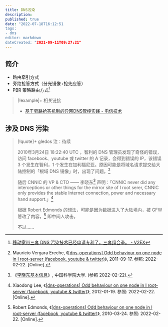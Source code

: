 ```yaml
---
title: DNS污染
description:
published: true
date: "2022-07-18T16:12:51
tags:
- dns
editor: markdown
dateCreated: "2021-09-11T09:27:21"
---
```


## 简介

+ 路由牵引方式
+ 旁路抢答方式（分光镜像+抢先应答）  
+ PBR 策略路由方式[^482394]

[^482394]: [移动宽带三套 DNS 污染技术已经申请专利了，三套组合拳。 - V2EX](https://web.archive.org/web/20200327034135/https://v2ex.com/t/482394)

> [!example]+ 相关链接
> + [基于旁路抢答机制的异网DNS管控实践 - 电信技术](https://web.archive.org/web/20180823105346/http://www.ttm.com.cn/article/2016/1000-1247/1000-1247-1-1-00064.shtml)

## 涉及 DNS 污染

> [!quote]+ gledos 注：待续
>
> 2010年3月24日 18:22:40 UTC ，智利的 DNS 管理员发现了奇怪的错误，访问 facebook、youtube 或 twitter 的 A 记录，会得到错误的 IP，该错误 3 个发生在智利，1 个发生在加利福尼亚。原因可能是将域名请求提交给大陆控制的「根域 DNS 镜像」时，出现了问题。[^260]
>
> [^260]: Mauricio Vergara Ereche, 《[[dns-operations] Odd behaviour on one node in I root-server (facebook, youtube & twitter)](https://web.archive.org/web/20110917095535/https://lists.dns-oarc.net/pipermail/dns-operations/2010-March/005260.html)》, 2011-09-17. 参照: 2022-02-22. [Online].
>
> 随后 CNNIC 的 VP & CTO —— 李晓东[^LEE] 声明：「CNNIC never 
> did any interceptions or other things for the mirror site of I root 
> serer, CNNIC only provides the stable Internet connection, power and 
> necessary hand support.」[^280]
>
> [^LEE]: 《[李晓东基本信息](https://web.archive.org/web/20200603014428/http://people.ucas.ac.cn/~LEE)》, 中国科学院大学. (参照 2022-02-22).
>
> [^280]: Xiaodong Lee, 《[[dns-operations] Odd behaviour on one node in I root-server (facebook, youtube & twitter)](https://web.archive.org/web/20120119092604/https://lists.dns-oarc.net/pipermail/dns-operations/2010-March/005280.html)》, 2012-01-19. 参照: 2022-02-22. [Online].
>
> 根据 Robert Edmonds 的想法，可能是因为数据进入了大陆境内，被 GFW 篡改了内容，[^271] 即中间人攻击。
>
> [^271]: Robert Edmonds, 《[[dns-operations] Odd behaviour on one node in I root-server (facebook, youtube & twitter)](https://lists.dns-oarc.net/pipermail/dns-operations/2010-March/005271.html)》, 2010-03-24. 参照: 2022-02-22. [Online].
>
> 不过……
